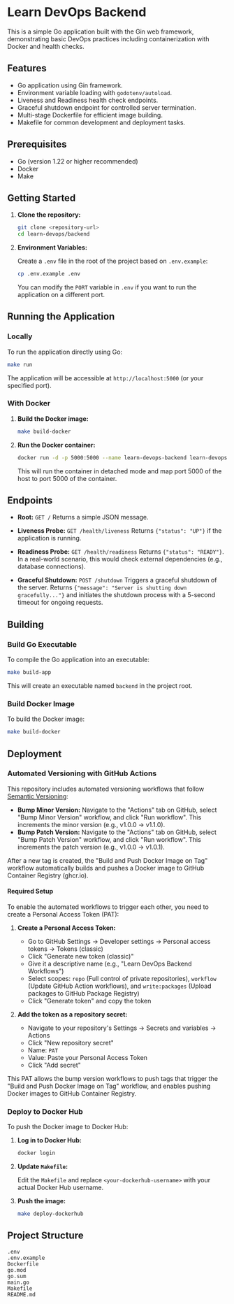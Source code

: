 # Learn DevOps Backend

This is a simple Go application built with the Gin web framework, demonstrating basic DevOps practices including containerization with Docker and health checks.

## Features

- Go application using Gin framework.
- Environment variable loading with `godotenv/autoload`.
- Liveness and Readiness health check endpoints.
- Graceful shutdown endpoint for controlled server termination.
- Multi-stage Dockerfile for efficient image building.
- Makefile for common development and deployment tasks.

## Prerequisites

- Go (version 1.22 or higher recommended)
- Docker
- Make

## Getting Started

1.  **Clone the repository:**

    ```bash
    git clone <repository-url>
    cd learn-devops/backend
    ```

2.  **Environment Variables:**

    Create a `.env` file in the root of the project based on `.env.example`:

    ```bash
    cp .env.example .env
    ```

    You can modify the `PORT` variable in `.env` if you want to run the application on a different port.

## Running the Application

### Locally

To run the application directly using Go:

```bash
make run
```

The application will be accessible at `http://localhost:5000` (or your specified port).

### With Docker

1.  **Build the Docker image:**

    ```bash
    make build-docker
    ```

2.  **Run the Docker container:**

    ```bash
    docker run -d -p 5000:5000 --name learn-devops-backend learn-devops-backend
    ```

    This will run the container in detached mode and map port 5000 of the host to port 5000 of the container.

## Endpoints

-   **Root:** `GET /`
    Returns a simple JSON message.

-   **Liveness Probe:** `GET /health/liveness`
    Returns `{"status": "UP"}` if the application is running.

-   **Readiness Probe:** `GET /health/readiness`
    Returns `{"status": "READY"}`. In a real-world scenario, this would check external dependencies (e.g., database connections).

-   **Graceful Shutdown:** `POST /shutdown`
    Triggers a graceful shutdown of the server. Returns `{"message": "Server is shutting down gracefully..."}` and initiates the shutdown process with a 5-second timeout for ongoing requests.

## Building

### Build Go Executable

To compile the Go application into an executable:

```bash
make build-app
```

This will create an executable named `backend` in the project root.

### Build Docker Image

To build the Docker image:

```bash
make build-docker
```

## Deployment

### Automated Versioning with GitHub Actions

This repository includes automated versioning workflows that follow [Semantic Versioning](https://semver.org/):

-   **Bump Minor Version:** Navigate to the "Actions" tab on GitHub, select "Bump Minor Version" workflow, and click "Run workflow". This increments the minor version (e.g., v1.0.0 → v1.1.0).
-   **Bump Patch Version:** Navigate to the "Actions" tab on GitHub, select "Bump Patch Version" workflow, and click "Run workflow". This increments the patch version (e.g., v1.0.0 → v1.0.1).

After a new tag is created, the "Build and Push Docker Image on Tag" workflow automatically builds and pushes a Docker image to GitHub Container Registry (ghcr.io).

#### Required Setup

To enable the automated workflows to trigger each other, you need to create a Personal Access Token (PAT):

1.  **Create a Personal Access Token:**
    - Go to GitHub Settings → Developer settings → Personal access tokens → Tokens (classic)
    - Click "Generate new token (classic)"
    - Give it a descriptive name (e.g., "Learn DevOps Backend Workflows")
    - Select scopes: `repo` (Full control of private repositories), `workflow` (Update GitHub Action workflows), and `write:packages` (Upload packages to GitHub Package Registry)
    - Click "Generate token" and copy the token

2.  **Add the token as a repository secret:**
    - Navigate to your repository's Settings → Secrets and variables → Actions
    - Click "New repository secret"
    - Name: `PAT`
    - Value: Paste your Personal Access Token
    - Click "Add secret"

This PAT allows the bump version workflows to push tags that trigger the "Build and Push Docker Image on Tag" workflow, and enables pushing Docker images to GitHub Container Registry.

### Deploy to Docker Hub

To push the Docker image to Docker Hub:

1.  **Log in to Docker Hub:**

    ```bash
    docker login
    ```

2.  **Update `Makefile`:**

    Edit the `Makefile` and replace `<your-dockerhub-username>` with your actual Docker Hub username.

3.  **Push the image:**

    ```bash
    make deploy-dockerhub
    ```

## Project Structure

```
.env
.env.example
Dockerfile
go.mod
go.sum
main.go
Makefile
README.md
```
